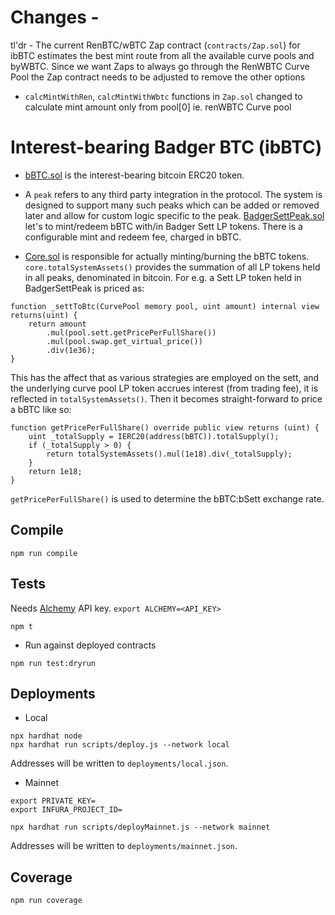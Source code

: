 # Changes - 
tl'dr - The current RenBTC/wBTC Zap contract (`contracts/Zap.sol`) for ibBTC estimates the best mint route from all the available curve pools and byWBTC. Since we want Zaps to always go through the RenWBTC Curve Pool the Zap contract needs to be adjusted to remove the other options

- `calcMintWithRen`, `calcMintWithWbtc` functions in `Zap.sol` changed to calculate mint amount only from pool[0] ie. renWBTC Curve pool

# Interest-bearing Badger BTC (ibBTC)

- [bBTC.sol](./contracts/bBTC.sol) is the interest-bearing bitcoin ERC20 token.

- A `peak` refers to any third party integration in the protocol. The system is designed to support many such peaks which can be added or removed later and allow for custom logic specific to the peak. [BadgerSettPeak.sol](./contracts/BadgerSettPeak.sol) let's to mint/redeem bBTC with/in Badger Sett LP tokens. There is a configurable mint and redeem fee, charged in bBTC.

- [Core.sol](./contracts/Core.sol) is responsible for actually minting/burning the bBTC tokens. `core.totalSystemAssets()` provides the summation of all LP tokens held in all peaks, denominated in bitcoin. For e.g. a Sett LP token held in BadgerSettPeak is priced as:
```
function _settToBtc(CurvePool memory pool, uint amount) internal view returns(uint) {
    return amount
        .mul(pool.sett.getPricePerFullShare())
        .mul(pool.swap.get_virtual_price())
        .div(1e36);
}
```
This has the affect that as various strategies are employed on the sett, and the underlying curve pool LP token accrues interest (from trading fee), it is reflected in `totalSystemAssets()`. Then it becomes straight-forward to price a bBTC like so:
```
function getPricePerFullShare() override public view returns (uint) {
    uint _totalSupply = IERC20(address(bBTC)).totalSupply();
    if (_totalSupply > 0) {
        return totalSystemAssets().mul(1e18).div(_totalSupply);
    }
    return 1e18;
}
```
`getPricePerFullShare()` is used to determine the bBTC:bSett exchange rate.

## Compile
```
npm run compile
```

## Tests
Needs [Alchemy](alchemyapi.io) API key. `export ALCHEMY=<API_KEY>`
```
npm t
```
- Run against deployed contracts
```
npm run test:dryrun
```

## Deployments

- Local
```
npx hardhat node
npx hardhat run scripts/deploy.js --network local
```
Addresses will be written to `deployments/local.json`.

- Mainnet
```
export PRIVATE_KEY=
export INFURA_PROJECT_ID=

npx hardhat run scripts/deployMainnet.js --network mainnet
```
Addresses will be written to `deployments/mainnet.json`.

## Coverage
```
npm run coverage
```
